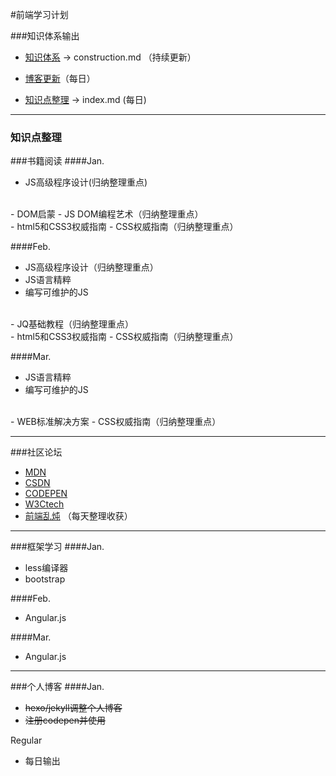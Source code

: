 #前端学习计划

###知识体系输出
- [知识体系](https://github.com/lcc19941214/FrontendStudy/blob/master/%E5%89%8D%E7%AB%AF%E7%9F%A5%E8%AF%86%E4%BD%93%E7%B3%BB%E6%80%BB%E7%BB%93.md) -> construction.md （持续更新）

- [博客更新](http://achuan.me/)（每日）

- [知识点整理](https://github.com/lcc19941214/FrontendStudy/blob/master/index.md) -> index.md (每日)

---
### 知识点整理 


###书籍阅读
####Jan.

- JS高级程序设计(归纳整理重点)
<br>
- DOM启蒙
- JS DOM编程艺术（归纳整理重点）
<br>
- html5和CSS3权威指南
- CSS权威指南（归纳整理重点）

####Feb.
- JS高级程序设计（归纳整理重点）
- JS语言精粹
- 编写可维护的JS
<br>
- JQ基础教程（归纳整理重点）
<br>
- html5和CSS3权威指南
- CSS权威指南（归纳整理重点）

####Mar.
- JS语言精粹
- 编写可维护的JS
<br>
- WEB标准解决方案
- CSS权威指南（归纳整理重点）

---

###社区论坛
- [MDN](https://developer.mozilla.org/en-US/)
- [CSDN](http://geek.csdn.net/frontend)
- [CODEPEN](http://codepen.io/)
- [W3Ctech](http://www.w3ctech.com/)
- [前端乱炖](http://geek.csdn.net/frontend)
（每天整理收获）

---

###框架学习
####Jan.
- less编译器
- bootstrap

####Feb.
- Angular.js


####Mar.
- Angular.js

---

###个人博客
####Jan.
- <s>hexo/jekyll调整个人博客</s>
- <s>注册codepen并使用</s>

Regular
- 每日输出
